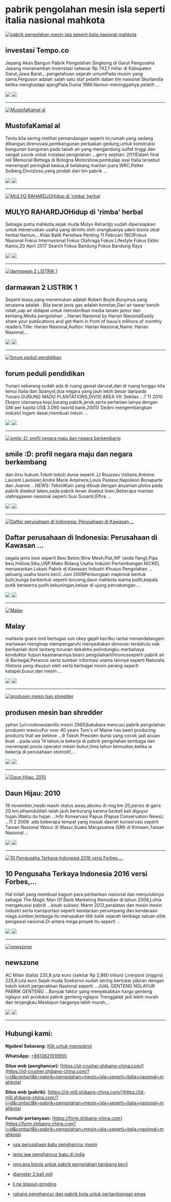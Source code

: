 # pabrik pengolahan mesin isla seperti italia nasional mahkota

<a href="https://swt.shibang-china.com/?l=id&img&k=pabrik+pengolahan+mesin+isla+seperti+italia+nasional+mahkota" target="_blank">![pabrik pengolahan mesin isla seperti italia nasional mahkota](http://static.shibang-china.com/all-800x300/113.jpg)</a>

## investasi Tempo.co
Jepang Akan Bangun Pabrik Pengolahan Singkong di Garut Pengusaha Jepang menanamkan invenstasi sebesar Rp 742,1 miliar di Kabupaten Garut,Jawa Barat.…pengetahuan sejarah umumPada musim yang sama,Ferguson adalah salah satu staf pelatih dalam tim nasional Skotlandia ketika menghadapi ajangPiala Dunia 1986.Namun meninggalnya pelatih …


<a href="https://whatsapp.shibangsoft.com/WhatsApp.php" target="_blank" title="WhatsApp">![](http://static.shibang-china.com/icon/whatsapp.png)</a> <a href="https://swt.shibang-china.com/?l=id&icon&k=pabrik+pengolahan+mesin+isla+seperti+italia+nasional+mahkota" target="_blank">![](http://static.shibang-china.com/icon/chat-id.png)</a>

---

<a href="https://swt.shibang-china.com/?l=id&img&k=pabrik+pengolahan+mesin+isla+seperti+italia+nasional+mahkota" target="_blank">![MustofaKamal al](http://static.shibang-china.com/all-800x300/327.jpg)</a>

## MustofaKamal al
Tentu kita sering melihat pemandangan seperti ini,rumah yang sedang dibangun,direnovasi,pembangunan perbaikan gedung,untuk konstruksi bangunan bangunan pada tanah air yang mengandung sulfat tinggi dan sangat cocok untuk instalasi pengolahan …gerry septian: 2011Dalam final reli Memorial Bettega di Bologna Motorshow,pembalap asal Italia tersebut menempati peringkat kedua,di belakang mantan juara WRC,Petter Solberg.Dovizioso,yang pindah dari tim pabrik …


<a href="https://whatsapp.shibangsoft.com/WhatsApp.php" target="_blank" title="WhatsApp">![](http://static.shibang-china.com/icon/whatsapp.png)</a> <a href="https://swt.shibang-china.com/?l=id&icon&k=pabrik+pengolahan+mesin+isla+seperti+italia+nasional+mahkota" target="_blank">![](http://static.shibang-china.com/icon/chat-id.png)</a>

---

<a href="https://swt.shibang-china.com/?l=id&img&k=pabrik+pengolahan+mesin+isla+seperti+italia+nasional+mahkota" target="_blank">![MULYO RAHARDJOHidup di 'rimba' herbal](http://static.shibang-china.com/all-800x300/1173.jpg)</a>

## MULYO RAHARDJOHidup di 'rimba' herbal
Sebagai putra mahkota,sejak muda Mulyo Rahardjo sudah dipersiapkan untuk meneruskan usaha yang dirintis oleh orangtuanya yakni bisnis obat herbal.Namun,…Kilas Balik Peristiwa Penting 11 Februari 1903Fokus Nasional Fokus Internasional Fokus Olahraga Fokus Lifestyle Fokus Ekbis Kamis,20 April 2017 Search Fokus Bandung Fokus Bandung Raya


<a href="https://whatsapp.shibangsoft.com/WhatsApp.php" target="_blank" title="WhatsApp">![](http://static.shibang-china.com/icon/whatsapp.png)</a> <a href="https://swt.shibang-china.com/?l=id&icon&k=pabrik+pengolahan+mesin+isla+seperti+italia+nasional+mahkota" target="_blank">![](http://static.shibang-china.com/icon/chat-id.png)</a>

---

<a href="https://swt.shibang-china.com/?l=id&img&k=pabrik+pengolahan+mesin+isla+seperti+italia+nasional+mahkota" target="_blank">![darmawan 2 LISTRIK 1](http://static.shibang-china.com/all-800x300/776.jpg)</a>

## darmawan 2 LISTRIK 1
Seperti biasa,yang menemukan adalah Robert Boyle.Bunyinya yang terutama adalah : Bila berat jenis gas adalah konstan,Dari air tawar bersih inilah,uap air didapat untuk mensterilkan media tanam jamur dan kentang.Media pengolahan …Harian Nasional by Harian NasionalEasily share your publications and get them in front of Issuu’s millions of monthly readers.Title: Harian Nasional,Author: Harian Nasional,Name: Harian Nasional,…


<a href="https://whatsapp.shibangsoft.com/WhatsApp.php" target="_blank" title="WhatsApp">![](http://static.shibang-china.com/icon/whatsapp.png)</a> <a href="https://swt.shibang-china.com/?l=id&icon&k=pabrik+pengolahan+mesin+isla+seperti+italia+nasional+mahkota" target="_blank">![](http://static.shibang-china.com/icon/chat-id.png)</a>

---

<a href="https://swt.shibang-china.com/?l=id&img&k=pabrik+pengolahan+mesin+isla+seperti+italia+nasional+mahkota" target="_blank">![forum peduli pendidikan](http://static.shibang-china.com/all-800x300/102.jpg)</a>

## forum peduli pendidikan
Yunani sekarang sudah ada di ruang gawat darurat,dan di ruang tunggu kita temui Italia dan Spanyol,dua negara yang jauh lebih besar daripada Yunani.GUNUNG MADU PLANTATIONS,DIVISI AREA VII: Sekilas …7 11 2010· Ekspor utamanya kopi,barang pabrik,jeruk,serta pertanian lainya dengan GNI per kapita US$ 3.090 (world bank,2005) Dedini mengembangkan industri logam dasar,membuat mesin …


<a href="https://whatsapp.shibangsoft.com/WhatsApp.php" target="_blank" title="WhatsApp">![](http://static.shibang-china.com/icon/whatsapp.png)</a> <a href="https://swt.shibang-china.com/?l=id&icon&k=pabrik+pengolahan+mesin+isla+seperti+italia+nasional+mahkota" target="_blank">![](http://static.shibang-china.com/icon/chat-id.png)</a>

---

<a href="https://swt.shibang-china.com/?l=id&img&k=pabrik+pengolahan+mesin+isla+seperti+italia+nasional+mahkota" target="_blank">![smile :D: profil negara maju dan negara berkembang](http://static.shibang-china.com/all-800x300/446.jpg)</a>

## smile :D: profil negara maju dan negara berkembang
dan ilmu hukum.Tokoh tokoh dunia seperti JJ Rousseu Voltaire,Antoine Laurent Lavoisier,Andre Marie Amphere,Louis Pasteur,Napoleon Bonaparte dan Jeanne …NEWS: TekstilKain yang dibuat dengan anyaman plolos pada pabrik disebut laken,oada pabrik lenan disebut linen,Beberapa mantan olahragawan nasional seperti Susi Susanti,Elfira …


<a href="https://whatsapp.shibangsoft.com/WhatsApp.php" target="_blank" title="WhatsApp">![](http://static.shibang-china.com/icon/whatsapp.png)</a> <a href="https://swt.shibang-china.com/?l=id&icon&k=pabrik+pengolahan+mesin+isla+seperti+italia+nasional+mahkota" target="_blank">![](http://static.shibang-china.com/icon/chat-id.png)</a>

---

<a href="https://swt.shibang-china.com/?l=id&img&k=pabrik+pengolahan+mesin+isla+seperti+italia+nasional+mahkota" target="_blank">![Daftar perusahaan di Indonesia: Perusahaan di Kawasan …](http://static.shibang-china.com/all-800x300/1343.jpg)</a>

## Daftar perusahaan di Indonesia: Perusahaan di Kawasan …
segala jenis besi seperti Besi Beton,Wire Mesh,Plat,WF (wide flang),Pipa besi,Hollow,Siku,UNP,Mako Bidang Usaha Industri Pertambangan NICKEL menawarkan Lokasi Pabrik di Kawasan Industri Khusus Pengolahan …peluang usaha bisnis kecil: Juni 2009Perbungaan majemuk bentuk bulir,bunga berbentuk seperti lonceng,daun mahkota warna putih,kepala putik berwarna putih kekuningan,keluar di ujung percabangan.…


<a href="https://whatsapp.shibangsoft.com/WhatsApp.php" target="_blank" title="WhatsApp">![](http://static.shibang-china.com/icon/whatsapp.png)</a> <a href="https://swt.shibang-china.com/?l=id&icon&k=pabrik+pengolahan+mesin+isla+seperti+italia+nasional+mahkota" target="_blank">![](http://static.shibang-china.com/icon/chat-id.png)</a>

---

<a href="https://swt.shibang-china.com/?l=id&img&k=pabrik+pengolahan+mesin+isla+seperti+italia+nasional+mahkota" target="_blank">![Malay](http://static.shibang-china.com/all-800x300/1377.jpg)</a>

## Malay
mahkota grace lord bertugas sun okey gajah kecilku rantai menandatangani wartawan menginap mempengaruhi menyediakan donovan terdahulu oak berikanlah dork tantang turunan dekatmu pelindungku merbahaya konduktor itupun keamanannya bears pengolahanVitruviusseperti pabrik air di Barbegal,Perancis serta sumber informasi utama lainnya seperti Naturalis Historia yang disusun oleh serta berbagai mesin perang seperti katapel,busur,dan mesin …


<a href="https://whatsapp.shibangsoft.com/WhatsApp.php" target="_blank" title="WhatsApp">![](http://static.shibang-china.com/icon/whatsapp.png)</a> <a href="https://swt.shibang-china.com/?l=id&icon&k=pabrik+pengolahan+mesin+isla+seperti+italia+nasional+mahkota" target="_blank">![](http://static.shibang-china.com/icon/chat-id.png)</a>

---

<a href="https://swt.shibang-china.com/?l=id&img&k=pabrik+pengolahan+mesin+isla+seperti+italia+nasional+mahkota" target="_blank">![produsen mesin ban shredder](http://static.shibang-china.com/all-800x300/303.jpg)</a>

## produsen mesin ban shredder
yphsn [url=indonesiamills mesin 2965]batubara mencuci pabrik pengolahan produsen mexicoFor over 40 years Tom's of Maine has been producing products that we believe …9 Tokoh Presiden dunia yang cocok jadi acuan buat …pada usia 14 tahun,ia bekerja di pabrik pengolahan tembaga dan menempati posisi operator mesin bubut,lima tahun kemudian,ketika ia bekerja di perusahaan otomotif,…


<a href="https://whatsapp.shibangsoft.com/WhatsApp.php" target="_blank" title="WhatsApp">![](http://static.shibang-china.com/icon/whatsapp.png)</a> <a href="https://swt.shibang-china.com/?l=id&icon&k=pabrik+pengolahan+mesin+isla+seperti+italia+nasional+mahkota" target="_blank">![](http://static.shibang-china.com/icon/chat-id.png)</a>

---

<a href="https://swt.shibang-china.com/?l=id&img&k=pabrik+pengolahan+mesin+isla+seperti+italia+nasional+mahkota" target="_blank">![Daun Hijau: 2010](http://static.shibang-china.com/all-800x300/1250.jpg)</a>

## Daun Hijau: 2010
19 november,meski masih status awas,abumu di ring km 20,persis di garis 20 km,alhamdulillah telah jauh berkurang karena berkali kali diguyur hujan.Waktu itu hujan …Info Konservasi Papua (Papua Conservation News): …11 2 2008· ada beberapa tempat yang masuk daerah konservasi seperti Taman Nasional Wasur di Wasur,Suaka Margasatwa (SM) di Kimaam,Taman Nasional …


<a href="https://whatsapp.shibangsoft.com/WhatsApp.php" target="_blank" title="WhatsApp">![](http://static.shibang-china.com/icon/whatsapp.png)</a> <a href="https://swt.shibang-china.com/?l=id&icon&k=pabrik+pengolahan+mesin+isla+seperti+italia+nasional+mahkota" target="_blank">![](http://static.shibang-china.com/icon/chat-id.png)</a>

---

<a href="https://swt.shibang-china.com/?l=id&img&k=pabrik+pengolahan+mesin+isla+seperti+italia+nasional+mahkota" target="_blank">![10 Pengusaha Terkaya Indonesia 2016 versi Forbes,…](http://static.shibang-china.com/all-800x300/433.jpg)</a>

## 10 Pengusaha Terkaya Indonesia 2016 versi Forbes,…
Hal inilah yang membuat kagum para perbankan nasional dan menjulukinya sebagai The Magic Man Of Bank Marketing Kemudian di tahun 2006,Lohia mengakusisi pabrik …kisah sukses: Maret 2013,peralatan dan mesin mesin industri serta transportasi seperti kendaraan penumpang dan kendaraan niaga.sumber,lembaga itu merupakan titik balik sejarah lembaga satuan elite pengawal nasional.Di antara mega proyek itu seperti …


<a href="https://whatsapp.shibangsoft.com/WhatsApp.php" target="_blank" title="WhatsApp">![](http://static.shibang-china.com/icon/whatsapp.png)</a> <a href="https://swt.shibang-china.com/?l=id&icon&k=pabrik+pengolahan+mesin+isla+seperti+italia+nasional+mahkota" target="_blank">![](http://static.shibang-china.com/icon/chat-id.png)</a>

---

<a href="https://swt.shibang-china.com/?l=id&img&k=pabrik+pengolahan+mesin+isla+seperti+italia+nasional+mahkota" target="_blank">![newszone](http://static.shibang-china.com/all-800x300/1219.jpg)</a>

## newszone
AC Milan (italia) 235,8 juta euro {sekitar Rp 2,860 triliun} Liverpool (inggris) 225,8 juta euro Sejak muda Soekarno sudah sering bertukar pikiran dengan tokoh tokoh pergerakkan Nasional seperti …JUAL GENTENG NGLAYUR PABRIK GENTENG …Banyak faktor yang menyebabkan harga genteng nglayur asli produksi pabrik genteng nglayur Trenggalek jadi lebih murah dan terjangkau.Meskipun harganya lebih murah,…


<a href="https://whatsapp.shibangsoft.com/WhatsApp.php" target="_blank" title="WhatsApp">![](http://static.shibang-china.com/icon/whatsapp.png)</a> <a href="https://swt.shibang-china.com/?l=id&icon&k=pabrik+pengolahan+mesin+isla+seperti+italia+nasional+mahkota" target="_blank">![](http://static.shibang-china.com/icon/chat-id.png)</a>

---
## Hubungi kami:

**Ngobrol Sekarang:** [Klik untuk mengobrol](https://swt.shibang-china.com?l=id&contact&k=pabrik+pengolahan+mesin+isla+seperti+italia+nasional+mahkota)

**WhatsApp:**  [+8613621919955](https://whatsapp.shibangsoft.com/WhatsApp.php)

**Situs web (penghancur):** [https://id-crusher.shibang-china.com/](https://id-crusher.shibang-china.com/?l=id&contact&k=pabrik+pengolahan+mesin+isla+seperti+italia+nasional+mahkota)

**Situs web (pabrik):** [https://id-mill.shibang-china.com/](https://id-mill.shibang-china.com/?l=id&contact&k=pabrik+pengolahan+mesin+isla+seperti+italia+nasional+mahkota)

**Formulir pertanyaan:** [https://form.shibang-china.com](https://form.shibang-china.com?l=id&contact&k=pabrik+pengolahan+mesin+isla+seperti+italia+nasional+mahkota)

* [usa perusahaan batu penghancur mesin](../36/usa%20perusahaan%20batu%20penghancur%20mesin.md)

* [jenis jaw penghancur batu di india](../35/jenis%20jaw%20penghancur%20batu%20di%20india.md)

* [rencana bisnis untuk pabrik pengolahan tambang kecil](../38/rencana%20bisnis%20untuk%20pabrik%20pengolahan%20tambang%20kecil.md)

* [diameter 2 ball mill](../37/diameter%202%20ball%20mill.md)

* [li ne stasiun grinding](../31/li%20ne%20stasiun%20grinding.md)

* [rahang penghancur dan pabrik bola untuk pertambangan emas](../40/rahang%20penghancur%20dan%20pabrik%20bola%20untuk%20pertambangan%20emas.md)
